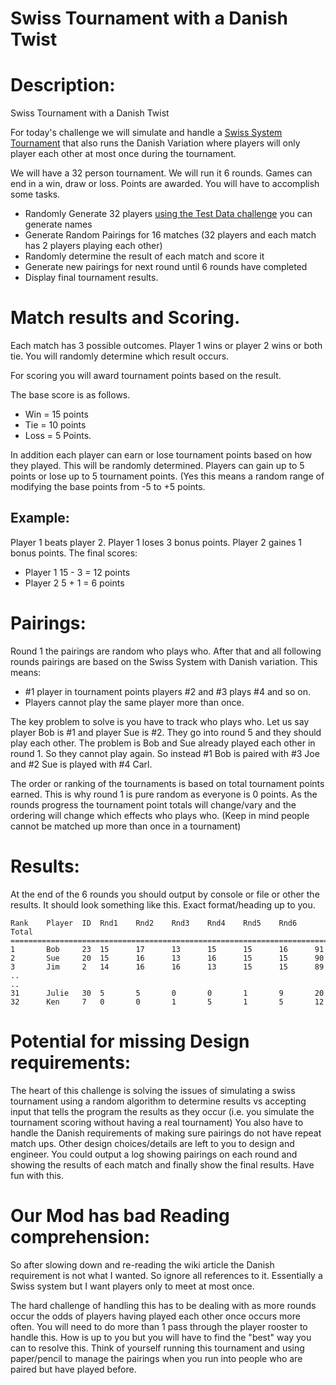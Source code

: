 # Swiss Tournament with a Danish Twist
<div class="md"><h1>Description:</h1>
<p>Swiss Tournament with a Danish Twist</p>
<p>For today's challenge we will simulate and handle a <a href="http://en.wikipedia.org/wiki/Swiss-system_tournament">Swiss System Tournament</a>
that also runs the Danish Variation where players will only player each other at most once during the tournament.</p>
<p>We will have a 32 person tournament. We will run it 6 rounds. Games can end in a win, draw or loss. Points are awarded. You will have to accomplish some tasks.</p>
<ul>
<li>Randomly Generate 32 players <a href="http://www.reddit.com/r/dailyprogrammer/comments/28vgej/6232014_challenge_168_easy_final_grades_test_data/">using the Test Data challenge</a> you can generate names</li>
<li>Generate Random Pairings for 16 matches (32 players and each match has 2 players playing each other)</li>
<li>Randomly determine the result of each match and score it</li>
<li>Generate new pairings for next round until 6 rounds have completed</li>
<li>Display final tournament results.</li>
</ul>
<h1>Match results and Scoring.</h1>
<p>Each match has 3 possible outcomes. Player 1 wins or player 2 wins or both tie. You will randomly determine which result occurs.</p>
<p>For scoring you will award tournament points based on the result. </p>
<p>The base score is as follows.</p>
<ul>
<li>Win = 15 points</li>
<li>Tie = 10 points</li>
<li>Loss = 5 Points.</li>
</ul>
<p>In addition each player can earn or lose tournament points based on how they played. This will be randomly determined. Players can gain up to 5 points or lose up to 5
tournament points. (Yes this means a random range of modifying the base points from -5 to +5 points.</p>
<h2>Example:</h2>
<p>Player 1 beats player 2. Player 1 loses 3 bonus points. Player 2 gaines 1 bonus points. The final scores:</p>
<ul>
<li>Player 1 15 - 3 = 12 points</li>
<li>Player 2 5 + 1 = 6 points</li>
</ul>
<h1>Pairings:</h1>
<p>Round 1 the pairings are random who plays who. After that and all following rounds pairings are based on the Swiss System with Danish variation. This means:</p>
<ul>
<li>#1 player in tournament points players #2 and #3 plays #4 and so on.</li>
<li>Players cannot play the same player more than once.</li>
</ul>
<p>The key problem to solve is you have to track who plays who. Let us say player Bob is #1 and player Sue is #2. They go into round 5 and they should play each other.
The problem is Bob and Sue already played each other in round 1. So they cannot play again. So instead #1 Bob is paired with #3 Joe and #2 Sue is played with #4 Carl.</p>
<p>The order or ranking of the tournaments is based on total tournament points earned. This is why round 1 is pure random as everyone is 0 points. As the rounds progress the tournament point totals will change/vary and the ordering will change which effects who plays who. (Keep in mind people cannot be matched up more than once in a tournament)</p>
<h1>Results:</h1>
<p>At the end of the 6 rounds you should output by console or file or other the results.
It should look something like this. Exact format/heading up to you.</p>
<pre><code>Rank    Player  ID  Rnd1    Rnd2    Rnd3    Rnd4    Rnd5    Rnd6    Total
=========================================================================
1       Bob     23  15      17      13      15      15      16      91
2       Sue     20  15      16      13      16      15      15      90
3       Jim     2   14      16      16      13      15      15      89
..
..
31      Julie   30  5       5       0       0       1       9       20
32      Ken     7   0       0       1       5       1       5       12
</code></pre>
<h1>Potential for missing Design requirements:</h1>
<p>The heart of this challenge is solving the issues of simulating a swiss tournament using a random algorithm to determine results vs accepting input that
tells the program the results as they occur (i.e. you simulate the tournament scoring without having a real tournament) You also have to handle the Danish requirements
of making sure pairings do not have repeat match ups. Other design choices/details are left to you to design and engineer. You could output a log showing pairings on each
round and showing the results of each match and finally show the final results. Have fun with this. </p>
<h1>Our Mod has bad Reading comprehension:</h1>
<p>So after slowing down and re-reading the wiki article the Danish requirement is not what I wanted. So ignore all references to it. Essentially a Swiss system but I want players only to meet at most once.</p>
<p>The hard challenge of handling this has to be dealing with as more rounds occur the odds of players having played each other once occurs more often. You will need to do more than 1 pass through the player rooster to handle this. How is up to you but you will have to find the "best" way you can to resolve this. Think of yourself running this tournament and using paper/pencil to manage the pairings when you run into people who are paired but have played before.</p>
</div>

